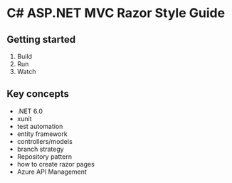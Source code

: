 # C# ASP.NET MVC Razor Style Guide

## Getting started

1. Build
2. Run
3. Watch

## Key concepts

* .NET 6.0
* xunit
* test automation
* entity framework
* controllers/models
* branch strategy
* Repository pattern
* how to create razor pages
* Azure API Management
  